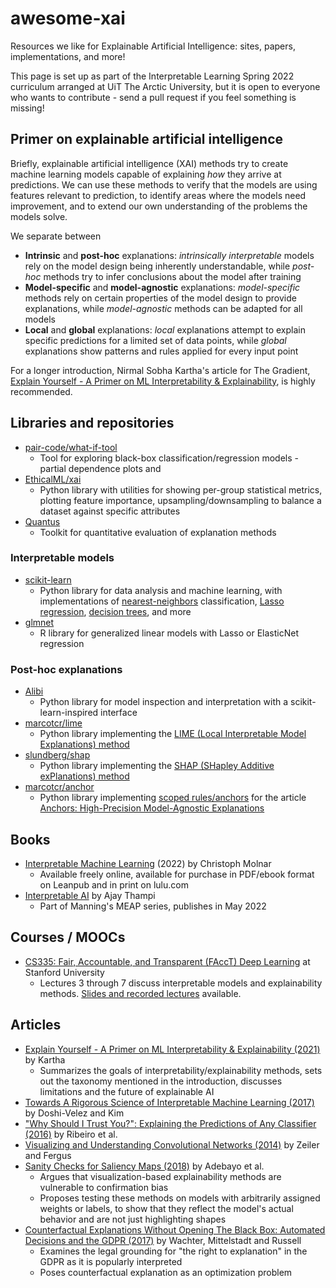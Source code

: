 # awesome-xai
Resources we like for Explainable Artificial Intelligence: sites, papers, implementations, and more!

This page is set up as part of the Interpretable Learning Spring 2022 curriculum arranged at UiT The Arctic University, but it is open to everyone who wants to contribute - send a pull request if you feel something is missing!

## Primer on explainable artificial intelligence

Briefly, explainable artificial intelligence (XAI) methods try to create machine learning models capable of explaining *how* they arrive at predictions. We can use these methods to verify that the models are using features relevant to prediction, to identify areas where the models need improvement, and to extend our own understanding of the problems the models solve.

We separate between

* **Intrinsic** and **post-hoc** explanations: *intrinsically interpretable* models rely on the model design being inherently understandable, while *post-hoc* methods try to infer conclusions about the model after training
* **Model-specific** and **model-agnostic** explanations: *model-specific* methods rely on certain properties of the model design to provide explanations, while *model-agnostic* methods can be adapted for all models
* **Local** and **global** explanations: *local* explanations attempt to explain specific predictions for a limited set of data points, while *global* explanations show patterns and rules applied for every input point

For a longer introduction, Nirmal Sobha Kartha's article for The Gradient, [Explain Yourself - A Primer on ML Interpretability & Explainability](https://thegradient.pub/explain-yourself/), is highly recommended.

## Libraries and repositories

* [pair-code/what-if-tool](https://github.com/pair-code/what-if-tool)
    * Tool for exploring black-box classification/regression models - partial dependence plots and 
* [EthicalML/xai](https://github.com/EthicalML/xai)
    * Python library with utilities for showing per-group statistical metrics, plotting feature importance, upsampling/downsampling to balance a dataset against specific attributes
* [Quantus](https://github.com/understandable-machine-intelligence-lab/Quantus)
    * Toolkit for quantitative evaluation of explanation methods 

### Interpretable models 
* [scikit-learn](https://scikit-learn.org/stable/index.html) 
    * Python library for data analysis and machine learning, with implementations of [nearest-neighbors](https://scikit-learn.org/stable/modules/neighbors.html#classification) classification, [Lasso regression](https://scikit-learn.org/stable/modules/linear_model.html#lasso), [decision trees](https://scikit-learn.org/stable/modules/generated/sklearn.tree.DecisionTreeClassifier.html), and more
* [glmnet](https://cran.r-project.org/web/packages/glmnet/) 
    * R library for generalized linear models with Lasso or ElasticNet regression

### Post-hoc explanations

* [Alibi](https://github.com/SeldonIO/alibi)
    * Python library for model inspection and interpretation with a scikit-learn-inspired interface
* [marcotcr/lime](https://github.com/marcotcr/lime)
    * Python library implementing the [LIME (Local Interpretable Model Explanations) method](https://christophm.github.io/interpretable-ml-book/lime.html)
* [slundberg/shap](https://github.com/slundberg/shap)
    * Python library implementing the [SHAP (SHapley Additive exPlanations) method](https://christophm.github.io/interpretable-ml-book/shap.html)
* [marcotcr/anchor](https://github.com/marcotcr/anchor)
    * Python library implementing [scoped rules/anchors](https://christophm.github.io/interpretable-ml-book/anchors.html) for the article [Anchors: High-Precision Model-Agnostic Explanations](https://homes.cs.washington.edu/~marcotcr/aaai18.pdf)

## Books

* [Interpretable Machine Learning](https://christophm.github.io/interpretable-ml-book/) (2022) by Christoph Molnar
    * Available freely online, available for purchase in PDF/ebook format on Leanpub and in print on lulu.com
* [Interpretable AI](https://www.manning.com/books/interpretable-ai) by Ajay Thampi
    * Part of Manning's MEAP series, publishes in May 2022

## Courses / MOOCs

* [CS335: Fair, Accountable, and Transparent (FAccT) Deep Learning](https://cs335.stanford.edu/) at Stanford University
    * Lectures 3 through 7 discuss interpretable models and explainability methods. [Slides and recorded lectures](https://hci.stanford.edu/courses/cs335/2020/sp/lectures.html) available.

## Articles



* [Explain Yourself - A Primer on ML Interpretability & Explainability (2021)](https://thegradient.pub/explain-yourself/) by Kartha
    * Summarizes the goals of interpretability/explainability methods, sets out the taxonomy mentioned in the introduction, discusses limitations and the future of explainable AI
* [Towards A Rigorous Science of Interpretable Machine Learning (2017)](https://arxiv.org/abs/1702.08608) by Doshi-Velez and Kim
* ["Why Should I Trust You?": Explaining the Predictions of Any Classifier (2016)](https://arxiv.org/abs/1602.04938) by Ribeiro et al. 
* [Visualizing and Understanding Convolutional Networks (2014)](https://arxiv.org/abs/1311.2901) by Zeiler and Fergus
* [Sanity Checks for Saliency Maps (2018)](https://arxiv.org/abs/1810.03292) by Adebayo et al.
    * Argues that visualization-based explainability methods are vulnerable to confirmation bias 
    * Proposes testing these methods on models with arbitrarily assigned weights or labels, to show that they reflect the model's actual behavior and are not just highlighting shapes
* [Counterfactual Explanations Without Opening The Black Box: Automated Decisions and the GDPR (2017)](https://jolt.law.harvard.edu/assets/articlePDFs/v31/Counterfactual-Explanations-without-Opening-the-Black-Box-Sandra-Wachter-et-al.pdf) by Wachter, Mittelstadt and Russell
    * Examines the legal grounding for "the right to explanation" in the GDPR as it is popularly interpreted
    * Poses counterfactual explanation as an optimization problem
